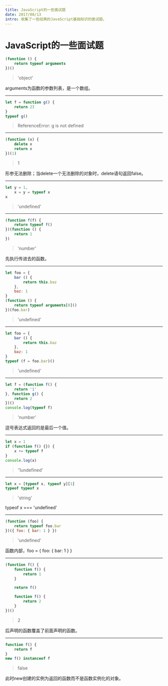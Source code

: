 ```yaml
---
title: JavaScript的一些面试题
date: 2017/08/13
intro: 收集了一些经典的JavaScript基础知识的面试题。
---
```


# JavaScript的一些面试题

```js
(function () {
    return typeof arguments
})()
```
> 'object'

arguments为函数的参数列表，是一个数组。

---

```js
let f = function g() {
    return 23
}
typeof g()
```
> ReferenceError: g is not defined

---

```js
(function (x) {
    delete x
    return x
})(1)
```
> 1

形参无法删除；当delete一个无法删除的对象时，delete语句返回false。

---

```js
let y = 1,
    x = y = typeof x
x
```
> 'undefined'

---

```js
(function f(f) {
    return typeof f()
})(function () {
    return 1
})
```
> 'number'

先执行传进去的函数。

---

```js
let foo = {
    bar () {
        return this.baz
    },
    baz: 1
}
(function () {
    return typeof arguments[0]()
})(foo.bar)
```
> 'undefined'

---

```js
let foo = {
    bar () {
        return this.baz
    },
    baz: 1
}
typeof (f = foo.bar)()
```
> 'undefined'

---

```js
let f = (function f() {
    return '1'
}, function g() {
    return 2
})()
console.log(typeof f)
```
> 'number'

逗号表达式返回的是最后一个值。

---

```js
let x = 1
if (function f() {}) {
    x += typeof f
}
console.log(x)
```
> '1undefined'

---

```js
let x = [typeof x, typeof y][1]
typeof typeof x
```
> 'string'

typeof x === 'undefined'

---

```js
(function (foo) {
    return typeof foo.bar
})({ foo: { bar: 1 } })
```
> 'undefined'

函数内部，foo = { foo: { bar: 1 } }

---

```js
(function f() {
    function f() {
        return 1
    }

    return f()

    function f() {
        return 2
    }
})()
```
> 2

后声明的函数覆盖了前面声明的函数。

---

```js
function f() {
    return f
}
new f() instanceof f
```
> false

此时new创建的实例为返回的函数而不是函数实例化的对象。
